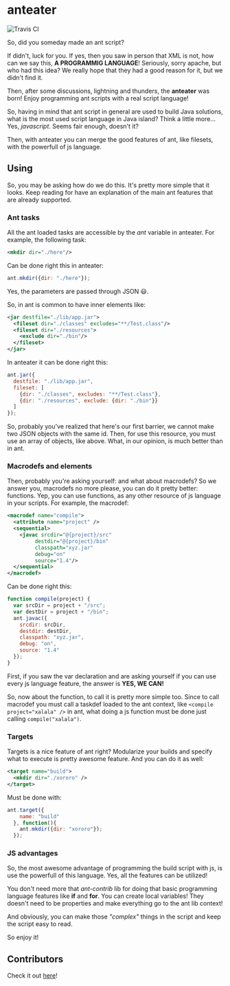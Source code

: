 # anteater

![Travis CI](https://api.travis-ci.org/Renato-Lorenzi/anteater.png)

So, did you someday made an ant script?

If didn't, luck for you. If yes, then you saw in person that XML is not, how can we say this, **A PROGRAMMIG LANGUAGE**! Seriously, sorry apache, but who had this idea? We really hope that they had a good reason for it, but we didn't find it.

Then, after some discussions, lightning and thunders, the **anteater** was born! Enjoy programming ant scripts with a real script language!

So, having in mind that ant script in general are used to build Java solutions, what is the most used script language in Java island? Think a little more... Yes, *javascript*. Seems fair enough, doesn't it?

Then, with anteater you can merge the good features of ant, like filesets, with the powerfull of js language.

## Using

So, you may be asking how do we do this. It's pretty more simple that it looks. Keep reading for have an explanation of the main ant features that are already supported.

### Ant tasks

All the ant loaded tasks are accessible by the *ant* variable in anteater. For example, the following task:

```xml
<mkdir dir="./here"/>
```

Can be done right this in anteater:

```javascript
ant.mkdir({dir: "./here"});
```

Yes, the parameters are passed through JSON :smiley:.

So, in ant is common to have inner elements like:

```xml
<jar destfile="./lib/app.jar">
  <fileset dir="./classes" excludes="**/Test.class"/>
  <fileset dir="./resources">
    <exclude dir="./bin"/>
  </fileset>
</jar>
```

In anteater it can be done right this:

```javascript
ant.jar({
  destfile: "./lib/app.jar",
  fileset: [
    {dir: "./classes", excludes: "**/Test.class"},
    {dir: "./resources", exclude: {dir: "./bin"}}
  ]
});
```

So, probably you've realized that here's our first barrier, we cannot make two JSON objects with the same id. Then, for use this resource, you must use an array of objects, like above. What, in our opinion, is much better than in ant.

### Macrodefs and <sequential> elements

Then, probably you're asking yourself: and what about macrodefs? So we answer you, macrodefs no more please, you can do it pretty better: functions. Yep, you can use functions, as any other resource of js language in your scripts. For example, the macrodef:

```xml
<macrodef name="compile">
  <attribute name="project" />
  <sequential>
    <javac srcdir="@{project}/src"
         destdir="@{project}/bin"
         classpath="xyz.jar"
         debug="on"
         source="1.4"/>
  </sequential>
</macrodef>
```

Can be done right this:

```javascript
function compile(project) {
  var srcDir = project + "/src";
  var destDir = project + "/bin";
  ant.javac({
    srcdir: srcDir,
    destdir: destDir,
    classpath: "xyz.jar",
    debug: "on",
    source: "1.4"
  });
}
```

First, if you saw the var declaration and are asking yourself if you can use every js language feature, the answer is **YES, WE CAN!**

So, now about the function, to call it is pretty more simple too. Since to call macrodef you must call a taskdef loaded to the ant context, like `<compile project="xalala" />` in ant, what doing a js function must be done just calling `compile("xalala")`.

### Targets

Targets is a nice feature of ant right? Modularize your builds and specify what to execute is pretty awesome feature. And you can do it as well:

```xml
<target name="build">
  <mkdir dir="./xororo" />
</target>
```

Must be done with:

```javascript
ant.target({
    name: "build"
  }, function(){
    ant.mkdir({dir: "xororo"});
  });
```

### JS advantages

So, the most awesome advantage of programming the build script with js, is use the powerfull of this language. Yes, all the features can be utilized!

You don't need more that *ant-contrib* lib for doing that basic programming language features like **if** and **for**. You can create local variables! They doesn't need to be properties and make everything go to the ant lib context!

And obviously, you can make those *"complex"* things in the script and keep the script easy to read.

So enjoy it!

## Contributors

Check it out [here](https://github.com/Renato-Lorenzi/anteater/contributors)!
